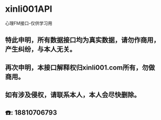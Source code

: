 # xinli001API
心理FM接口-仅供学习用

## 特此申明，所有数据接口均为真实数据，请勿作商用，产生纠纷，与本人无关。

## 再次申明，本接口解释权归xinli001.com所有，勿做商用。

## 如有涉及侵权，请联系本人，本人会尽快删除。

## ☎️: 18810706793
